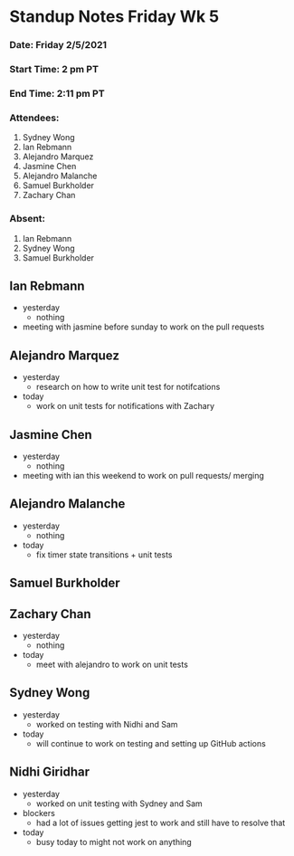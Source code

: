 # Standup Notes Friday Wk 5

### Date: Friday 2/5/2021
### Start Time: 2 pm PT
### End Time: 2:11 pm PT
### Attendees:
1. Sydney Wong
2. Ian Rebmann
3. Alejandro Marquez
4. Jasmine Chen
5. Alejandro Malanche
6. Samuel Burkholder
7. Zachary Chan

### Absent:
1. Ian Rebmann 
2. Sydney Wong 
3. Samuel Burkholder

## Ian Rebmann
- yesterday
  - nothing 
- meeting with jasmine before sunday to work on the pull requests 

## Alejandro Marquez
- yesterday
  - research on how to write unit test for notifcations 
- today
  - work on unit tests for notifications with Zachary 

## Jasmine Chen
- yesterday
  - nothing 
- meeting with ian this weekend to work on pull requests/ merging 

## Alejandro Malanche
- yesterday
  - nothing
- today
  - fix timer state transitions + unit tests

## Samuel Burkholder


## Zachary Chan
- yesterday
  - nothing
- today
  - meet with alejandro to work on unit tests

## Sydney Wong
- yesterday
  - worked on testing with Nidhi and Sam
- today
  - will continue to work on testing and setting up GitHub actions 

## Nidhi Giridhar 
- yesterday 
  - worked on unit testing with Sydney and Sam 
- blockers
  - had a lot of issues getting jest to work and still have to resolve that 
- today
  - busy today to might not work on anything 
